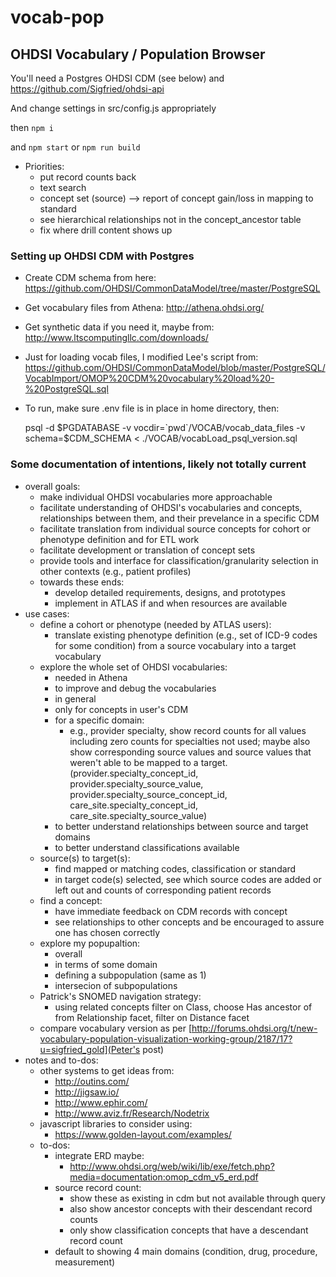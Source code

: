 # vocab-pop
## OHDSI Vocabulary / Population Browser

You'll need a Postgres OHDSI CDM (see below) and https://github.com/Sigfried/ohdsi-api

And change settings in src/config.js appropriately

then `npm i`

and `npm start`
or `npm run build`


  - Priorities:
    - put record counts back
    - text search
    - concept set (source) --> report of concept gain/loss in mapping to standard
    - see hierarchical relationships not in the concept_ancestor table
    - fix where drill content shows up


### Setting up OHDSI CDM with Postgres

  - Create CDM schema from here: https://github.com/OHDSI/CommonDataModel/tree/master/PostgreSQL
  - Get vocabulary files from Athena: http://athena.ohdsi.org/
  - Get synthetic data if you need it, maybe from: http://www.ltscomputingllc.com/downloads/

  - Just for loading vocab files, I modified Lee's script from: https://github.com/OHDSI/CommonDataModel/blob/master/PostgreSQL/VocabImport/OMOP%20CDM%20vocabulary%20load%20-%20PostgreSQL.sql
  - To run, make sure .env file is in place in home directory, then:

     psql -d $PGDATABASE -v vocdir=`pwd`/VOCAB/vocab_data_files -v schema=$CDM_SCHEMA < ./VOCAB/vocabLoad_psql_version.sql



### Some documentation of intentions, likely not totally current

  - overall goals:
    - make individual OHDSI vocabularies more approachable
    - facilitate understanding of OHDSI's vocabularies and concepts, relationships between them, and their prevelance in a specific CDM
    - facilitate translation from individual source concepts for cohort or phenotype definition and for ETL work
    - facilitate development or translation of concept sets
    - provide tools and interface for classification/granularity selection in other contexts (e.g., patient profiles)
    - towards these ends: 
      - develop detailed requirements, designs, and prototypes
      - implement in ATLAS if and when resources are available
  - use cases:
    - define a cohort or phenotype (needed by ATLAS users):
      - translate existing phenotype definition (e.g., set of ICD-9 codes for some condition) from a source vocabulary into a target vocabulary
    - explore the whole set of OHDSI vocabularies:
      - needed in Athena
      - to improve and debug the vocabularies
      - in general
      - only for concepts in user's CDM
      - for a specific domain:
        - e.g., provider specialty, show record counts for all values including zero counts for specialties not used; maybe also show corresponding source values and source values that weren't able to be mapped to a target. (provider.specialty_concept_id, provider.specialty_source_value, provider.specialty_source_concept_id, care_site.specialty_concept_id, care_site.specialty_source_value)
      - to better understand relationships between source and target domains
      - to better understand classifications available
    - source(s) to target(s):
      - find mapped or matching codes, classification or standard
      - in target code(s) selected, see which source codes are added or left out and counts of corresponding patient records
    - find a concept:
      - have immediate feedback on CDM records with concept
      - see relationships to other concepts and be encouraged to assure one has chosen correctly
    - explore my popupaltion:
      - overall
      - in terms of some domain
      - defining a subpopulation (same as 1)
      - intersecion of subpopulations
    - Patrick's SNOMED navigation strategy: 
      - using related concepts filter on Class, choose Has ancestor of from Relationship facet, filter on Distance facet
    - compare vocabulary version as per [http://forums.ohdsi.org/t/new-vocabulary-population-visualization-working-group/2187/17?u=sigfried_gold](Peter's post)
  - notes and to-dos:
    - other systems to get ideas from:
      - http://outins.com/
      - http://jigsaw.io/
      - http://www.ephir.com/
      - http://www.aviz.fr/Research/Nodetrix
    - javascript libraries to consider using:
      - https://www.golden-layout.com/examples/
    - to-dos:
      - integrate ERD maybe:
        - http://www.ohdsi.org/web/wiki/lib/exe/fetch.php?media=documentation:omop_cdm_v5_erd.pdf
      - source record count:
        - show these as existing in cdm but not available through query
        - also show ancestor concepts with their descendant record counts
        - only show classification concepts that have a descendant record count
      - default to showing 4 main domains (condition, drug, procedure, measurement)
